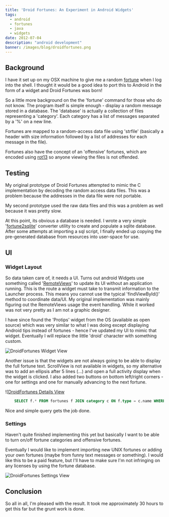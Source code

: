 ```yaml
---
title: 'Droid Fortunes: An Experiment in Android Widgets'
tags:
  - android
  - fortunes
  - java
  - widgets
date: 2012-07-04
description: "android development"
banner: /images/blog/droidfortunes.png
---
```


## Background

I have it set up on my OSX machine to give me a random [fortune](http://en.wikipedia.org/wiki/Fortune_%28Unix%29) when I log into the shell.
I thought it would be a good idea to port this to Android in the form of a widget and Droid Fortunes was born!

So a little more background on the the 'fortune' command for those who do not know.  The program itself is simple enough - display a random message stored in a database.  The 'database' is actually a collection of files representing a 'category'.  Each category has a list of messages separated by a '&#37;' on a new line.

Fortunes are mapped to a random-access data file using 'strfile' (basically a header with size information followed by a list of addresses for each message in the file).

Fortunes also have the concept of an 'offensive' fortunes, which are encoded using [rot13](http://en.wikipedia.org/wiki/ROT13) so anyone viewing the files is not offended.

## Testing

My original prototype of Droid Fortunes attempted to mimic the C implementation by decoding the random access data files.  This was a problem because the addresses in the data file were not portable.

My second prototype used the raw data files and this was a problem as well because it was pretty slow.

At this point, its obvious a database is needed.  I wrote a very simple '[fortune2sqlite](git://gist.github.com/3051477.git)' converter utility to create and populate a sqlite database. After some attempts at importing a sql script, I finally ended up copying the pre-generated database from resources into user-space for use.

## UI

### Widget Layout

So data taken care of, it needs a UI.  Turns out android Widgets use something called '[RemoteViews](http://developer.android.com/reference/android/widget/RemoteViews.html)' to update its UI without an application running.  This is the route a widget must take to transmit information to the Launcher process.  This means you cannot use the typical 'findViewById()' method to coordinate data/UI.  My original implementation was mainly figuring out the RemoteViews usage the event handling. While it worked was not very pretty as I am not a graphic designer.

I have since found the 'Protips' widget from the OS (available as open source) which was very similar to what I was doing except displaying Android tips instead of fortunes - hence I've updated my UI to mimic that widget.  Eventually I will replace the little 'droid' character with something custom.

![DroidFortunes Widget View](/images/blog/droidfortunes.png)

Another issue is that the widgets are not always going to be able to display the full fortune text.  ScrollView is not available in widgets, so my alternative was to add an ellipsis after 5 lines (...) and open a full activity display when the widget is clicked.  I also added two buttons on bottom left/right corners - one for settings and one for manually advancing to the next fortune.

![[DroidFortunes Details View](/images/blog/droidfortunes_details.png)
```sql
    SELECT f.* FROM fortunes f JOIN category c ON f.type = c.name WHERE c.enabled ORDER BY RANDOM() LIMIT 1
```
Nice and simple query gets the job done.

### Settings

Haven't quite finished implementing this yet but basically I want to be able to turn on/off fortune categories and offensive fortunes.

Eventually I would like to implement importing new UNIX fortunes or adding your own fortunes (maybe from funny text messages or something). I would like this to be a paid feature, but I'll have to make sure I'm not infringing on any licenses by using the fortune database.

![DroidFortunes Settings View](/images/blog/droidfortunes_settings.png)

## Conclusion

So all in all, I'm pleased with the result.  It took me approximately 30 hours to get this far but the grunt work is done.
